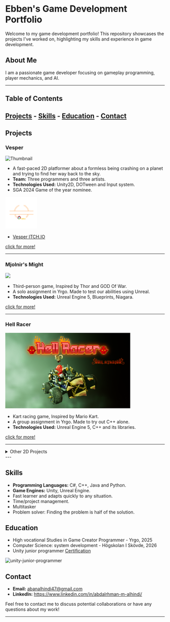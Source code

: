 
# Ebben's Game Development Portfolio

Welcome to my game development portfolio! This repository showcases the projects I've worked on, highlighting my skills and experience in game development.

## About Me

I am a passionate game developer focusing on gameplay programming, player mechanics, and AI.

---

## Table of Contents
[Projects](#Projects) - [Skills](#Skills) - [Education](#Education) - [Contact](#Contact)
---

## Projects

### Vesper

![Thumbnail](/Vesper/Images/vesper_thumbnail.png)


- A fast-paced 2D platformer about a formless being crashing on a planet and trying to find her way back to the sky.
- **Team:** Three programmers and three artists.
- **Technologies Used:** Unity2D, DOTween and Input system.
- SGA 2024 Game of the year nominee. 
<img src="/Vesper/Images/Kcxlyj.png" width="100" height="100">

- [Vesper ITCH.IO](https://yrgo-game-creator.itch.io/vesper)
  
[click for more!](https://github.com/Samurai-Ebben/Portflio/tree/main/Vesper)

---


### Mjolnir's Might
  ![](/MjolnirsMight/Images/Recalling.gif)

-  Third-person game, Inspired by Thor and GOD Of War.
-  A solo assignment in Yrgo. Made to test our abilities using Unreal.
-  **Technologies Used:** Unreal Engine 5, Blueprints, Niagara.

[click for more!](https://github.com/Samurai-Ebben/Portflio/tree/main/MjolnirsMight)

---

### Hell Racer
![](/HellRacer/Images/Thumbnail.png)

-  Kart racing game, Inspired by Mario Kart.
-  A group assignment in Yrgo. Made to try out C++ alone.
-  **Technologies Used:** Unreal Engine 5, C++ and its libraries.

[click for more!](https://github.com/Samurai-Ebben/Portflio/tree/main/HellRacer)

---
<details >
          <summary>Other 2D Projects</summary>
### A-B-C (Auto-Battling-Cards)

![](/ABC/Images/GamePlay3.gif)

-  A simple mobile online auto battle, card game with a twist.
-  A solo assignment in Yrgo. Made to test our abilities using database.
-  **Technologies Used:** Unity, DOTween, Firebase, Shader graph system.


[click for more!](https://github.com/Samurai-Ebben/Portflio/tree/main/ABC)

---

### Kat-boom
![Thumbnail_katboom](/Kat-boom/Images/splashart.png)

- A small project made in 4 days. A cat ghost looking for its yarnball to rest in peace.
- My role in this project is Lead Programmer responsible for the player mechanics and gameplay.
- **Technologies Used:** Unity and Lootlocker database.
- [Katboom On Itch.IO](https://ebben.itch.io/katboom)

[click for more!](https://github.com/Samurai-Ebben/Portflio/tree/main/Kat-boom)

---
</details>
--- 

## Skills

- **Programming Languages:** C#, C++, Java and Python.
- **Game Engines:** Unity, Unreal Engine.
- Fast learner and adapts quickly to any situation.
- Time/project management.
- Multitasker
- Problem solver: Finding the problem is half of the solution.


## Education

- High vocational Studies in Game Creator Programmer - Yrgo, 2025
- Computer Science: system development - Högskolan I Skövde, 2026
- Unity junior programmer [Certification](https://www.credly.com/badges/b8378b37-06ee-4570-a708-e0825a83b21f/public_url)

![unity-junior-programmer](https://github.com/Samurai-Ebben/Portfolio/assets/71189461/335d9e9c-2a31-40c2-b707-aedfcae258bc)

## Contact

- **Email:** abanalhindi47@gmail.com
- **LinkedIn:** https://www.linkedin.com/in/abdalrhman-m-alhindi/

Feel free to contact me to discuss potential collaborations or have any questions about my work!

---
